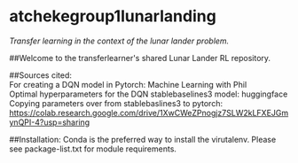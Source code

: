 # atchekegroup1lunarlanding
<i> Transfer learning in the context of the lunar lander problem. </i>

##Welcome to the transferlearner's shared Lunar Lander RL repository.

##Sources cited:
<br> For creating a DQN model in Pytorch: Machine Learning with Phil
<br> Optimal hyperparameters for the DQN stablebaselines3 model: huggingface
<br> Copying parameters over from stablebaslines3 to pytorch: https://colab.research.google.com/drive/1XwCWeZPnogjz7SLW2kLFXEJGmynQPI-4?usp=sharing

##Installation:
Conda is the preferred way to install the virutalenv. Please see package-list.txt for module requirements.